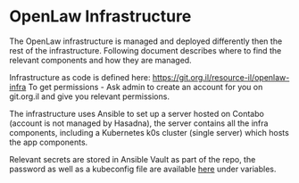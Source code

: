 # OpenLaw Infrastructure

The OpenLaw infrastructure is managed and deployed differently then the rest of the infrastructure.
Following document describes where to find the relevant components and how they are managed.

Infrastructure as code is defined here: https://git.org.il/resource-il/openlaw-infra
To get permissions - Ask admin to create an account for you on git.org.il and give you relevant permissions.

The infrastructure uses Ansible to set up a server hosted on Contabo (account is not managed by Hasadna), 
the server contains all the infra components, including a Kubernetes k0s cluster (single server) which hosts
the app components.

Relevant secrets are stored in Ansible Vault as part of the repo, the password as well as a kubeconfig file are
available [here](https://git.org.il/groups/resource-il/-/settings/ci_cd) under variables.
